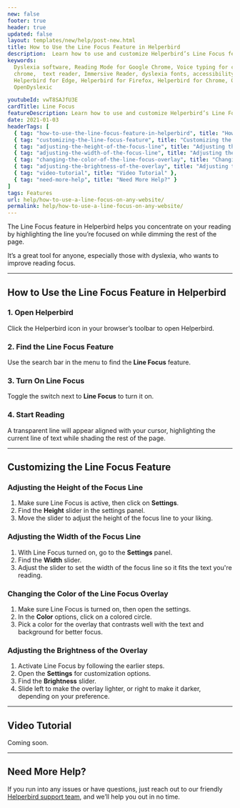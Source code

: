```yaml
---
new: false
footer: true
header: true
updated: false
layout: templates/new/help/post-new.html
title: How to Use the Line Focus Feature in Helperbird
description:  Learn how to use and customize Helperbird’s Line Focus feature to improve your reading focus. This guide shows you how to highlight the current line of text while dimming the rest of the page, making reading easier and more comfortable.
keywords:
  Dyslexia software, Reading Mode for Google Chrome, Voice typing for chrome, Text to speech for
  chrome,  text reader, Immersive Reader, dyslexia fonts, accessibility software, dyslexia software,
  Helperbird for Edge, Helperbird for Firefox, Helperbird for Chrome, Opendyslexic for Chrome,
  OpenDyslexic

youtubeId: vwT8SAJfU3E
cardTitle: Line Focus
featureDescription: Learn how to use and customize Helperbird’s Line Focus feature to improve your reading focus. This guide shows you how to highlight the current line of text while dimming the rest of the page, making reading easier and more comfortable.
date: 2021-01-03
headerTags: [
  { tag: "how-to-use-the-line-focus-feature-in-helperbird", title: "How to Use the Line Focus Feature in Helperbird" },
  { tag: "customizing-the-line-focus-feature", title: "Customizing the Line Focus Feature" },
  { tag: "adjusting-the-height-of-the-focus-line", title: "Adjusting the Height of the Focus Line" },
  { tag: "adjusting-the-width-of-the-focus-line", title: "Adjusting the Width of the Focus Line" },
  { tag: "changing-the-color-of-the-line-focus-overlay", title: "Changing the Color of the Line Focus Overlay" },
  { tag: "adjusting-the-brightness-of-the-overlay", title: "Adjusting the Brightness of the Overlay" },
  { tag: "video-tutorial", title: "Video Tutorial" },
  { tag: "need-more-help", title: "Need More Help?" }
]
tags: Features
url: help/how-to-use-a-line-focus-on-any-website/
permalink: help/how-to-use-a-line-focus-on-any-website/
---
```



The Line Focus feature in Helperbird helps you concentrate on your reading by highlighting the line you’re focused on while dimming the rest of the page. 

It’s a great tool for anyone, especially those with dyslexia, who wants to improve reading focus.


--- 

## How to Use the Line Focus Feature in Helperbird

### 1. Open Helperbird

Click the Helperbird icon in your browser’s toolbar to open Helperbird.

### 2. Find the Line Focus Feature

Use the search bar in the menu to find the **Line Focus** feature.

### 3. Turn On Line Focus

Toggle the switch next to **Line Focus** to turn it on.

### 4. Start Reading

A transparent line will appear aligned with your cursor, highlighting the current line of text while shading the rest of the page.

---

## Customizing the Line Focus Feature

### Adjusting the Height of the Focus Line

1. Make sure Line Focus is active, then click on **Settings**.
2. Find the **Height** slider in the settings panel.
3. Move the slider to adjust the height of the focus line to your liking.

### Adjusting the Width of the Focus Line

1. With Line Focus turned on, go to the **Settings** panel.
2. Find the **Width** slider.
3. Adjust the slider to set the width of the focus line so it fits the text you're reading.

### Changing the Color of the Line Focus Overlay

1. Make sure Line Focus is turned on, then open the settings.
2. In the **Color** options, click on a colored circle.
3. Pick a color for the overlay that contrasts well with the text and background for better focus.

### Adjusting the Brightness of the Overlay

1. Activate Line Focus by following the earlier steps.
2. Open the **Settings** for customization options.
3. Find the **Brightness** slider.
4. Slide left to make the overlay lighter, or right to make it darker, depending on your preference.

---

## Video Tutorial

Coming soon.

---

## Need More Help?

If you run into any issues or have questions, just reach out to our friendly [Helperbird support team](/support), and we’ll help you out in no time.
